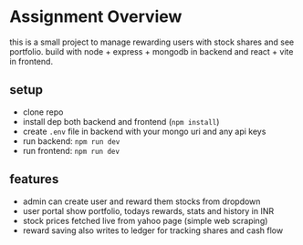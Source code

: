 # Assignment Overview

this is a small project to manage rewarding users with stock shares and see portfolio. build with node + express + mongodb in backend and react + vite in frontend. 

## setup

- clone repo
- install dep both backend and frontend (`npm install`)
- create `.env` file in backend with your mongo uri and any api keys
- run backend: `npm run dev`
- run frontend: `npm run dev`

## features

- admin can create user and reward them stocks from dropdown
- user portal show portfolio, todays rewards, stats and history in INR
- stock prices fetched live from yahoo page (simple web scraping)
- reward saving also writes to ledger for tracking shares and cash flow

